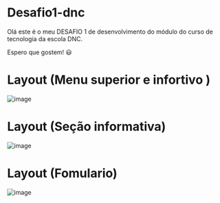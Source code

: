 # Desafio1-dnc
Olá este é o meu DESAFIO 1 de desenvolvimento do módulo do curso de tecnologia da escola DNC.

Espero que gostem! 😃
# Layout (Menu superior e infortivo )
![image](https://github.com/EmanoelAngelo/projeto1-dnc/assets/155268752/33e957db-cf21-4591-b0fc-31a1c3827527)

# Layout (Seção informativa)
![image](https://github.com/EmanoelAngelo/projeto1-dnc/assets/155268752/36a6d309-c539-47b8-8edb-b0d28f30b841)

# Layout (Fomulario)
![image](https://github.com/EmanoelAngelo/projeto1-dnc/assets/155268752/56b9cf79-6488-4bcc-baeb-65034aea9a1f)
